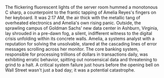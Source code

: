 The flickering fluorescent lights of the server room hummed a monotonous C sharp, a counterpoint to the frantic tapping of Amelia Reyes's fingers on her keyboard.  It was 2:17 AM, the air thick with the metallic tang of overheated electronics and Amelia's own rising panic.  Outside, the sprawling campus of  Goldman Sachs’ new data center in Ashburn, Virginia, lay shrouded in a pre-dawn fog, a silent, indifferent witness to the digital crisis unfolding within its concrete walls. Amelia, a systems analyst with a reputation for solving the unsolvable, stared at the cascading lines of error messages scrolling across her monitor. The core banking system, responsible for processing trillions of dollars in transactions daily, was exhibiting erratic behavior, spitting out nonsensical data and threatening to grind to a halt.  A critical system failure just hours before the opening bell on Wall Street wasn't just a bad day; it was a potential catastrophe.
